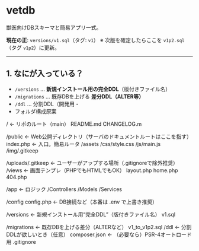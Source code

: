 # vetdb
獣医向けDBスキーマと簡易アプリ一式。

**現在の正**: `versions/v1.sql`（タグ: `v1`） 
※ 次版を確定したらここを `v1p2.sql`（タグ `v1p2`）に更新。

---

## 1. なにが入っている？
- `/versions` … **新規インストール用の完全DDL**（版付きファイル名）
- `/migrations` … 既存DBを上げる **差分DDL（ALTER等）**
- `/ddl` … 分割DDL（開発用・
- フォルダ構成原案

/                 ← リポのルート（main）
  README.md
  CHANGELOG.m

/public         ← Web公開ディレクトリ（サーバのドキュメントルートはここを指す）
    index.php     ← 入口。簡易ルータ
  /assets
      /css/style.css
      /js/main.js
      /img/.gitkeep

/uploads/.gitkeep  ← ユーザーがアップする場所（.gitignoreで除外推奨）
/views          ← 画面テンプレ（PHPでもHTMLでもOK）
    layout.php
    home.php
    404.php

/app            ← ロジック
    /Controllers
    /Models
    /Services

/config
    config.php    ← DB接続など（本番は .env で上書き推奨）

/versions       ← 新規インストール用“完全DDL”（版付きファイル名）
    v1.sql

/migrations     ← 既存DBを上げる差分（ALTERなど）
    v1_to_v1p2.sql
/ddl            ← 分割DDLが欲しいとき（任意）
  composer.json   ← （必要なら）PSR-4オートロード用
  .gitignore
